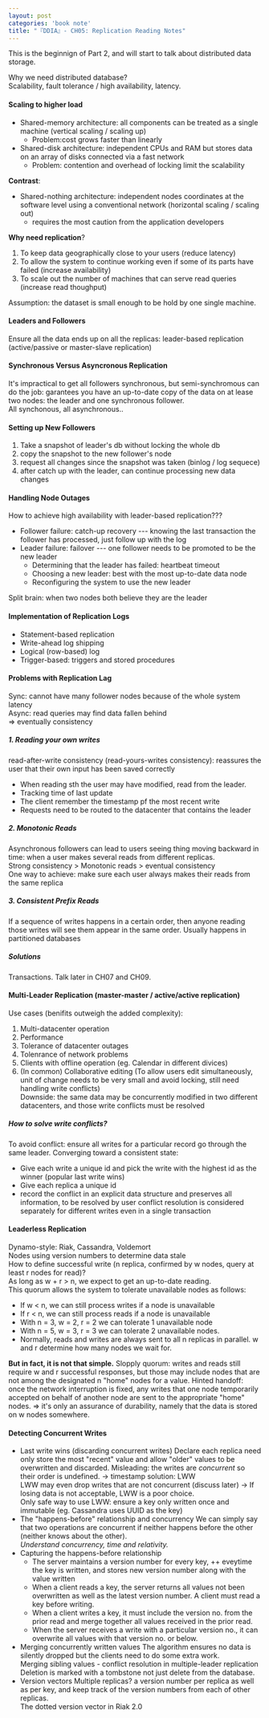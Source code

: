 ```yaml
---
layout: post
categories: 'book note'
title: "『DDIA』- CH05: Replication Reading Notes"
---
```


This is the beginnign of Part 2, and will start to talk about distributed data storage.</br>

Why we need distributed database?</br>
Scalability, fault tolerance / high availability, latency.

#### Scaling to higher load
- Shared-memory architecture: all components can be treated as a single machine (vertical scaling / scaling up)
    - Problem:cost grows faster than linearly 
- Shared-disk architecture: independent CPUs and RAM but stores data on an array of disks connected via a fast network
    - Problem: contention and overhead of locking limit the scalability
  
**Contrast**:
- Shared-nothing architecture: independent nodes coordinates at the software level using a conventional network (horizontal scaling / scaling out)
    - requires the most caution from the application developers

<!--more-->

**Why need replication**?
1. To keep data geographically close to your users (reduce latency)
2. To allow the system to continue working even if some of its parts have failed (increase availability)
3. To scale out the number of machines that can serve read queries (increase read thoughput)

Assumption: the dataset is small enough to be hold by one single machine.

#### Leaders and Followers
Ensure all the data ends up on all the replicas: leader-based replication (active/passive or master-slave replication)
#### Synchronous Versus Asyncronous Replication
It's impractical to get all followers synchronous, but semi-synchromous can do the job: garantees you have an up-to-date copy of the data on at lease two nodes: the leader and one synchronous follower.</br>
All synchonous, all asynchronous..</br>

#### Setting up New Followers
1. Take a snapshot of leader's db without locking the whole db
2. copy the snapshot to the new follower's node
3. request all changes since the snapshot was taken (binlog / log sequece)
4. after catch up with the leader, can continue processing new data changes

#### Handling Node Outages
How to achieve high availability with leader-based replication???

- Follower failure: catch-up recovery --- knowing the last transaction the follower has processed, just follow up with the log
- Leader failure: failover --- one follower needs to be promoted to be the new leader
    - Determining that the leader has failed: heartbeat timeout
    - Choosing a new leader: best with the most up-to-date data node
    - Reconfiguring the system to use the new leader

Split brain: when two nodes both believe they are the leader

#### Implementation of Replication Logs
- Statement-based replication
- Write-ahead log shipping
- Logical (row-based) log
- Trigger-based: triggers and stored procedures

#### Problems with Replication Lag
Sync: cannot have many follower nodes because of the whole system latency</br>
Async: read queries may find data fallen behind</br>
=> eventually consistency

##### 1. Reading your own writes
read-after-write consistency (read-yours-writes consistency): reassures the user that their own input has been saved correctly
- When reading sth the user may have modified, read from the leader.
- Tracking time of last update
- The client remember the timestamp pf the most recent write
- Requests need to be routed to the datacenter that contains the leader

##### 2. Monotonic Reads
Asynchronous followers can lead to users seeing thing moving backward in time: when a user makes several reads from different replicas.</br>
Strong consistency > Monotonic reads > eventual consistency</br>
One way to achieve: make sure each user always makes their reads from the same replica</br>

##### 3. Consistent Prefix Reads
If a sequence of writes happens in a certain order, then anyone reading those writes will see them appear in the same order.
Usually happens in partitioned databases

##### Solutions
Transactions. Talk later in CH07 and CH09.


#### Multi-Leader Replication (master-master / active/active replication)
Use cases (benifits outweigh the added complexity):
1. Multi-datacenter operation
2. Performance
3. Tolerance of datacenter outages
4. Tolenrance of network problems
5. Clients with offline operation (eg. Calendar in different divices)
6. (In common) Collaborative editing (To allow users edit simultaneously, unit of change needs to be very small and avoid locking, still need handling write conflicts)</br>Downside: the same data may be concurrently modified in two different datacenters, and those write conflicts must be resolved

##### How to solve write conflicts?
To avoid conflict: ensure all writes for a particular record go through the same leader.
Converging toward a consistent state: 
* Give each write a unique id and pick the write with the highest id as the winner (popular last write wins)
* Give each replica a unique id
* record the conflict in an explicit data structure and preserves all information, to be resolved by user
conflict resolution is considered separately for different writes even in a single transaction

#### Leaderless Replication
Dynamo-style: Riak, Cassandra, Voldemort</br>
Nodes using version numbers to determine data stale</br>
How to define successful write (n replica, confirmed by w nodes, query at least r nodes for read)?</br>
As long as w + r > n, we expect to get an up-to-date reading.</br>
This quorum allows the system to tolerate unavailable nodes as follows:
- If w < n, we can still process writes if a node is unavailable
- If r < n, we can still process reads if a node is unavailable
- With n = 3, w = 2, r = 2 we can tolerate 1 unavailable node
- With n = 5, w = 3, r = 3 we can tolerate 2 unavailable nodes. 
- Normally, reads and writes are always sent to all n replicas in parallel. w and r determine how many nodes we wait for.

**But in fact, it is not that simple.**
Slopply quorum: writes and reads still require w and r successful responses, but those may include nodes that are not among the designated n "home" nodes for a value.
Hinted handoff: once the network interruption is fixed, any writes that one node temporarily accepted on behalf of another node are sent to the appropriate "home" nodes.
=> it's only an assurance of durability, namely that the data is stored on w nodes somewhere.

#### Detecting Concurrent Writes
 
- Last write wins (discarding concurrent writes)
    Declare each replica need only store the most "recent" value and allow "older" values to be overwritten and discarded. Misleading: the writes are *concurrent* so their order is undefined. -> timestamp solution: LWW</br>LWW may even drop writes that are not concurrent (discuss later) -> If losing data is not acceptable, LWW is a poor choice.</br>Only safe way to use LWW: ensure a key only written once and immutable (eg. Cassandra uses UUID as the key)
- The "happens-before" relationship and concurrency
    We can simply say that two operations are concurrent if neither happens before the other (neither knows about the other).</br>*Understand concurrency, time and relativity.*
- Capturing the happens-before relationship
    - The server maintains a version number for every key, ++ eveytime the key is written, and stores new version number along with the value written
    - When a client reads a key, the server returns all values not been overwritten as well as the latest version number. A client must read a key before writing.
    - When a client writes a key, it must include the version no. from the prior read and merge together all values received in the prior read.</br>
    - When the server receives a write with a particular version no., it can overwrite all values with that version no. or below.</br>
- Merging concurrently written values
    The algorithm ensures no data is silently dropped but the clients need to do some extra work.</br>Merging sibling values - conflict resolution in multiple-leader replication</br>Deletion is marked with a tombstone not just delete from the database.</br>
- Version vectors
    Multiple replicas? a version number per replica as well as per key, and keep track of the version numbers from each of other replicas.</br>
    The dotted version vector in Riak 2.0
    

